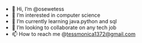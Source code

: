 - 👋 Hi, I’m @osewetess
- 👀 I’m interested in computer science 
- 🌱 I’m currently learning java.python and sql
- 💞️ I’m looking to collaborate on any tech job 
- 📫 How to reach me @tessmonica1372@gmail.com

<!---
osewetess/osewetess is a ✨ special ✨ repository because its `README.md` (this file) appears on your GitHub profile.
You can click the Preview link to take a look at your changes.
--->
